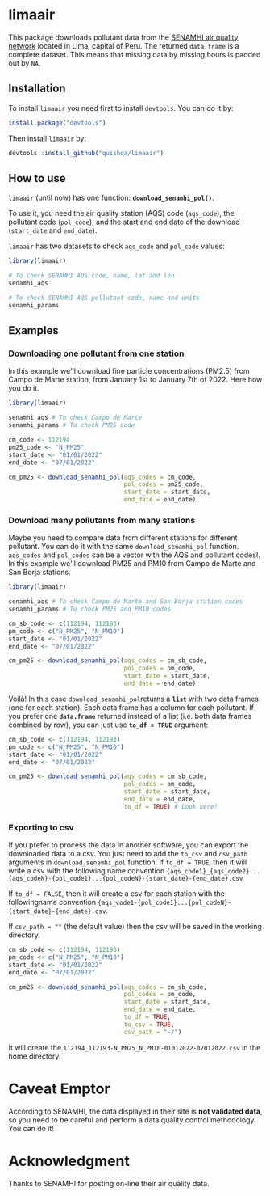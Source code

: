 # limaair

This package downloads pollutant data from the [SENAMHI air quality network](https://www.senamhi.gob.pe/?p=calidad-del-aire) located in Lima, capital of Peru.
The returned `data.frame` is a complete dataset.
This means that missing data by missing hours is padded out by `NA`.

## Installation

To install `limaair` you need first to install `devtools`.
You can do it by:

```R
install.package("devtools")
```

Then install `limaair` by:
```R
devtools::install_github("quishqa/limaair")
```

## How to use
`limaair` (until now) has one function: **`download_senamhi_pol()`**.

To use it, you need the air quality station (AQS) code (`aqs_code`),
the pollutant code (`pol_code`),
and the start and end date of the download (`start_date` and `end_date`).

`limaair` has two datasets to check `aqs_code` and `pol_code` values:

```R
library(limaair)

# To check SENAMHI AQS code, name, lat and lon
senamhi_aqs

# To check SENAMHI AQS pollutant code, name and units
senamhi_params
```

## Examples
### Downloading one pollutant from one station
In this example we'll download fine particle concentrations (PM2.5) from Campo de Marte station, from January 1st to January 7th of 2022.
Here  how you do it.

```R
library(limaair)

senamhi_aqs # To check Campo de Marte
senamhi_params # To check PM25 code

cm_code <- 112194
pm25_code <- "N_PM25"
start_date <- "01/01/2022"
end_date <- "07/01/2022"

cm_pm25 <- download_senamhi_pol(aqs_codes = cm_code,
                                pol_codes = pm25_code,
                                start_date = start_date,
                                end_date = end_date)

```

### Download many pollutants from many stations
Maybe you need to compare data from different stations for different pollutant. You can do it with the same `download_senamhi_pol` function. `aqs_codes` and `pol_codes` can be a vector with the AQS and pollutant codes!.
In this example we'll download PM25 and PM10 from Campo de Marte and San Borja stations.

```R
library(limaair)

senamhi_aqs # To check Campo de Marte and San Borja station codes
senamhi_params # To check PM25 and PM10 codes

cm_sb_code <- c(112194, 112193)
pm_code <- c("N_PM25", "N_PM10")
start_date <- "01/01/2022"
end_date <- "07/01/2022"

cm_pm25 <- download_senamhi_pol(aqs_codes = cm_sb_code,
                                pol_codes = pm_code,
                                start_date = start_date,
                                end_date = end_date)

```
Voilà! In this case `download_senamhi_pol`returns a **`list`** with two data frames (one for each station). Each data frame has a column for each pollutant. If you prefer one **`data.frame`**  returned instead of a list (i.e. both data frames combined by row), you can just use **`to_df = TRUE`** argument:

```R
cm_sb_code <- c(112194, 112193)
pm_code <- c("N_PM25", "N_PM10")
start_date <- "01/01/2022"
end_date <- "07/01/2022"

cm_pm25 <- download_senamhi_pol(aqs_codes = cm_sb_code,
                                pol_codes = pm_code,
                                start_date = start_date,
                                end_date = end_date,
                                to_df = TRUE) # Look here!
```

### Exporting to csv
If you prefer to process the data in another software,
you can export the downloaded data to a csv.
You just need to add the `to_csv` and `csv_path` arguments in `download_senamhi_pol` function.
If `to_df = TRUE`, then it will write a csv with the following name convention `{aqs_code1}_{aqs_code2}...{aqs_codeN}-{pol_code1}...{pol_codeN}-{start_date}-{end_date}.csv`

If `to_df = FALSE`, then it will create a csv for each station with the followingname convention `{aqs_code1-{pol_code1}...{pol_codeN}-{start_date}-{end_date}.csv`.

If `csv_path = ""` (the default value) then the csv will be saved in the working directory.

```R
cm_sb_code <- c(112194, 112193)
pm_code <- c("N_PM25", "N_PM10")
start_date <- "01/01/2022"
end_date <- "07/01/2022"

cm_pm25 <- download_senamhi_pol(aqs_codes = cm_sb_code,
                                pol_codes = pm_code,
                                start_date = start_date,
                                end_date = end_date,
                                to_df = TRUE,
                                to_csv = TRUE,
                                csv_path = "~/")
```

It will create the `112194_112193-N_PM25_N_PM10-01012022-07012022.csv` in the home directory.

# Caveat Emptor
According to SENAMHI, the data displayed in their site is **not validated data**, so you need to be careful and perform a data quality control methodology. You can do it!

# Acknowledgment
Thanks to SENAMHI for posting on-line their air quality data.
